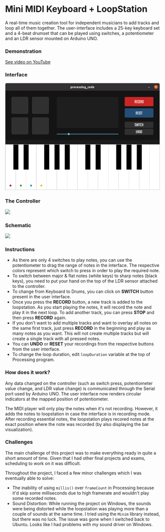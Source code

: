 # Mini MIDI Keyboard + LoopStation
A real-time music creation tool for independent musicians to add tracks and loop all of them together. The user-interface includes a 25-key keyboard set and a 4-beat drumset that can be played using switches, a potentiometer and an LDR sensor mounted on Arduino UNO.

### Demonstration
[See video on YouTube](https://youtu.be/yVUETZmOWG4)

### Interface
![](images/interface.png)

### The Controller
![](images/output_arduino_final.jpg)

### Schematic
![](images/schematic.jpg)

### Instructions
- As there are only 4 switches to play notes, you can use the potentiometer to drag the range of notes in the interface. The respective colors represent which switch to press in order to play the required note.
- To switch between major & flat notes (white keys) to sharp notes (black keys), you need to put your hand on the top of the LDR sensor attached to the controller.
- To change from Keyboard to Drums, you can click on **SWITCH** button present in the user interface.
- Once you press the **RECORD** button, a new track is added to the loopstation. As you start playing the notes, it will record the note and play it in the next loop. To add another track, you can press **STOP** and then press **RECORD** again.
- If you don't want to add multiple tracks and want to overlay all notes on the same first track, just press **RECORD** in the beginning and play as many notes as you want. This will not create multiple tracks but will create a single track with all pressed notes.
- You can **UNDO** or **RESET** your recordings from the respective buttons from the user interface.
- To change the loop duration, edit ```loopDuration``` variable at the top of Processing program.

### How does it work?
Any data changed on the controller (such as switch press, potentiometer value change, and LDR value change) is communicated through the Serial port used by Arduino UNO. The user interface now renders circular indicators at the mapped position of potentiometer.

The MIDI player will only play the notes when it's not recording. However, it adds the notes to loopstation in case the interface is in recording mode. After recording essential notes, the loopstation plays recored notes at the exact position where the note was recorded (by also displaying the bar visualization).

### Challenges
The main challenge of this project was to make everything ready in quite a short amount of time. Given that I had other final projects and exams, scheduling to work on it was difficult.

Throughout the project, I faced a few minor challenges which I was eventually able to solve:
- The inability of using ```millis()``` over ```frameCount``` in Processing because it'd skip some milliseconds due to high framerate and wouldn't play some recorded notes.
- Sound Distortion: While running the project on Windows, the sounds were being distorted while the loopstation was playing more than a couple of sounds at the same time. I tried using the ```Minim``` library instead, but there was no luck. The issue was gone when I switched back to Ubuntu. Looks like I had problems with my sound driver on Windows.
